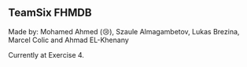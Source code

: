 ## TeamSix FHMDB
Made by: Mohamed Ahmed (😢), Szaule Almagambetov, Lukas Brezina, Marcel Colic and Ahmad EL-Khenany

Currently at Exercise 4.
